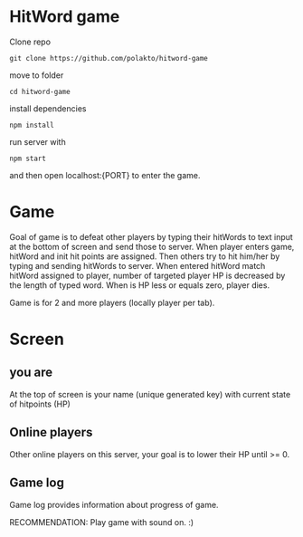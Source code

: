 # HitWord game

Clone repo

```
git clone https://github.com/polakto/hitword-game
```

move to folder
```
cd hitword-game
```

install dependencies
```
npm install
```

run server with

```
npm start
```

and then open localhost:{PORT} to enter the game.

# Game
Goal of game is to defeat other players by typing their hitWords to text input at the bottom of screen and send those to server. When player enters game, hitWord and init hit points are assigned. Then others try to hit him/her by typing and sending hitWords to server. When entered hitWord match hitWord assigned to player, number of targeted player HP is decreased by the length of typed word. When is HP less or equals zero, player dies.

Game is for 2 and more players (locally player per tab).

# Screen

## you are
At the top of screen is your name (unique generated key) with current state of hitpoints (HP)

## Online players
Other online players on this server, your goal is to lower their HP until >= 0.

## Game log
Game log provides information about progress of game.

RECOMMENDATION: Play game with sound on. :)